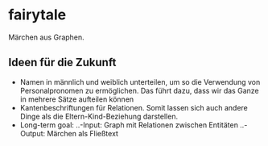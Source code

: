 # fairytale
Märchen aus Graphen.

## Ideen für die Zukunft
- Namen in männlich und weiblich unterteilen, um so die Verwendung von Personalpronomen zu ermöglichen. Das führt dazu, dass wir das Ganze in mehrere Sätze aufteilen können
- Kantenbeschriftungen für Relationen. Somit lassen sich auch andere Dinge als die Eltern-Kind-Beziehung darstellen.
- Long-term goal:
..-Input: Graph mit Relationen zwischen Entitäten
..-Output: Märchen als Fließtext
